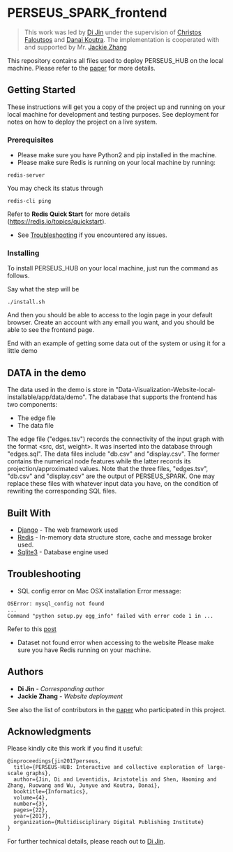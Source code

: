 # PERSEUS_SPARK_frontend
>This work was led by [Di Jin](http://www-personal.umich.edu/~dijin/) under the supervision of [Christos Faloutsos](http://www.cs.cmu.edu/~christos/) and [Danai Koutra](http://web.eecs.umich.edu/~dkoutra/). The implementation is cooperated with and supported by Mr. [Jackie Zhang](https://github.com/ReactiveXYZ-Dev)

This repository contains all files used to deploy PERSEUS_HUB on the local machine. Please refer to the [paper](https://www.mdpi.com/2227-9709/4/3/22) for more details.

## Getting Started

These instructions will get you a copy of the project up and running on your local machine for development and testing purposes. See deployment for notes on how to deploy the project on a live system.

### Prerequisites

* Please make sure you have Python2 and pip installed in the machine. 
* Please make sure Redis is running on your local machine by running:

```
redis-server
```

You may check its status through
```
redis-cli ping
```

Refer to **Redis Quick Start** for more details (https://redis.io/topics/quickstart).

* See [Troubleshooting](#Troubleshooting) if you encountered any issues.

### Installing

To install PERSEUS_HUB on your local machine, just run the command as follows.

Say what the step will be

```
./install.sh
```

And then you should be able to access to the login page in your default browser. Create an account with any email you want, and you should be able to see the frontend page.

End with an example of getting some data out of the system or using it for a little demo

## DATA in the demo

The data used in the demo is store in "Data-Visualization-Website-local-installable⁩/⁨app⁩/data⁩/demo⁩". The database that supports the frontend has two components:
* The edge file
* The data file

The edge file ("edges.tsv") records the connectivity of the input graph with the format <src, dst, weight>. It was inserted into the database through "edges.sql".
The data files include "db.csv" and "display.csv". The former contains the numerical node features while the latter records its projection/approximated values.
Note that the three files, "edges.tsv", "db.csv" and "display.csv" are the output of PERSEUS_SPARK. One may replace these files with whatever input data you have, on the condition of rewriting the corresponding SQL files.



## Built With

* [Django](https://www.djangoproject.com/) - The web framework used
* [Redis](https://redis.io/) - In-memory data structure store, cache and message broker used.
* [Sqlite3](https://www.sqlite.org/index.html) - Database engine used


## Troubleshooting

* SQL config error on Mac OSX installation
Error message: 
```
OSError: mysql_config not found
...
Command "python setup.py egg_info" failed with error code 1 in ...
```
Refer to this [post](https://github.com/clips/pattern/issues/203)

* Dataset not found error when accessing to the website
Please make sure you have Redis running on your machine.


## Authors

* **Di Jin** - *Corresponding author*
* **Jackie Zhang** - *Website deployment*

See also the list of contributors in the [paper](https://www.mdpi.com/2227-9709/4/3/22) who participated in this project.


## Acknowledgments

Please kindly cite this work if you find it useful:
```
@inproceedings{jin2017perseus,
  title={PERSEUS-HUB: Interactive and collective exploration of large-scale graphs},
  author={Jin, Di and Leventidis, Aristotelis and Shen, Haoming and Zhang, Ruowang and Wu, Junyue and Koutra, Danai},
  booktitle={Informatics},
  volume={4},
  number={3},
  pages={22},
  year={2017},
  organization={Multidisciplinary Digital Publishing Institute}
}
```
For further technical details, please reach out to [Di Jin](http://www-personal.umich.edu/~dijin/).

